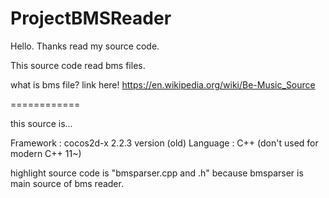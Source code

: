 ProjectBMSReader
============

Hello. Thanks read my source code.

This source code read bms files.

what is bms file? 
link here!  https://en.wikipedia.org/wiki/Be-Music_Source

============

this source is...

Framework : cocos2d-x 2.2.3 version (old)
Language  : C++ (don't used for modern C++ 11~)

highlight source code is "bmsparser.cpp and .h"
because bmsparser is main source of bms reader.